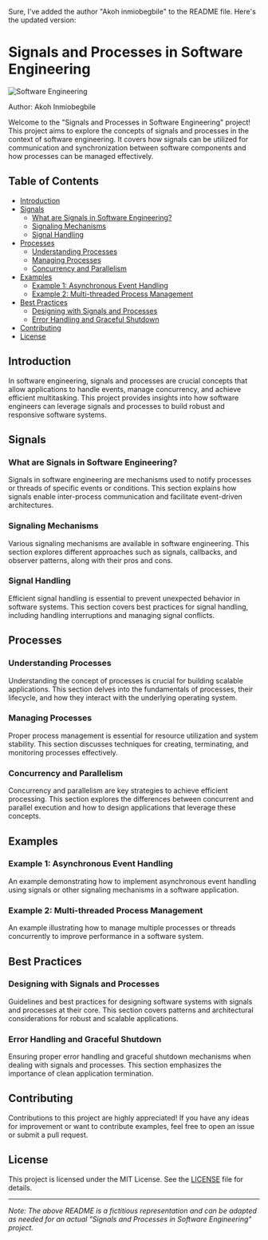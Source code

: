 Sure, I've added the author "Akoh inmiobegbile" to the README file. Here's the updated version:

# Signals and Processes in Software Engineering

![Software Engineering](software-engineering.png)

Author: Akoh Inmiobegbile

Welcome to the "Signals and Processes in Software Engineering" project! This project aims to explore the concepts of signals and processes in the context of software engineering. It covers how signals can be utilized for communication and synchronization between software components and how processes can be managed effectively.

## Table of Contents

- [Introduction](#introduction)
- [Signals](#signals)
  - [What are Signals in Software Engineering?](#what-are-signals-in-software-engineering)
  - [Signaling Mechanisms](#signaling-mechanisms)
  - [Signal Handling](#signal-handling)
- [Processes](#processes)
  - [Understanding Processes](#understanding-processes)
  - [Managing Processes](#managing-processes)
  - [Concurrency and Parallelism](#concurrency-and-parallelism)
- [Examples](#examples)
  - [Example 1: Asynchronous Event Handling](#example-1-asynchronous-event-handling)
  - [Example 2: Multi-threaded Process Management](#example-2-multi-threaded-process-management)
- [Best Practices](#best-practices)
  - [Designing with Signals and Processes](#designing-with-signals-and-processes)
  - [Error Handling and Graceful Shutdown](#error-handling-and-graceful-shutdown)
- [Contributing](#contributing)
- [License](#license)

## Introduction

In software engineering, signals and processes are crucial concepts that allow applications to handle events, manage concurrency, and achieve efficient multitasking. This project provides insights into how software engineers can leverage signals and processes to build robust and responsive software systems.

## Signals

### What are Signals in Software Engineering?

Signals in software engineering are mechanisms used to notify processes or threads of specific events or conditions. This section explains how signals enable inter-process communication and facilitate event-driven architectures.

### Signaling Mechanisms

Various signaling mechanisms are available in software engineering. This section explores different approaches such as signals, callbacks, and observer patterns, along with their pros and cons.

### Signal Handling

Efficient signal handling is essential to prevent unexpected behavior in software systems. This section covers best practices for signal handling, including handling interruptions and managing signal conflicts.

## Processes

### Understanding Processes

Understanding the concept of processes is crucial for building scalable applications. This section delves into the fundamentals of processes, their lifecycle, and how they interact with the underlying operating system.

### Managing Processes

Proper process management is essential for resource utilization and system stability. This section discusses techniques for creating, terminating, and monitoring processes effectively.

### Concurrency and Parallelism

Concurrency and parallelism are key strategies to achieve efficient processing. This section explores the differences between concurrent and parallel execution and how to design applications that leverage these concepts.

## Examples

### Example 1: Asynchronous Event Handling

An example demonstrating how to implement asynchronous event handling using signals or other signaling mechanisms in a software application.

### Example 2: Multi-threaded Process Management

An example illustrating how to manage multiple processes or threads concurrently to improve performance in a software system.

## Best Practices

### Designing with Signals and Processes

Guidelines and best practices for designing software systems with signals and processes at their core. This section covers patterns and architectural considerations for robust and scalable applications.

### Error Handling and Graceful Shutdown

Ensuring proper error handling and graceful shutdown mechanisms when dealing with signals and processes. This section emphasizes the importance of clean application termination.

## Contributing

Contributions to this project are highly appreciated! If you have any ideas for improvement or want to contribute examples, feel free to open an issue or submit a pull request.

## License

This project is licensed under the MIT License. See the [LICENSE](LICENSE) file for details.

---

*Note: The above README is a fictitious representation and can be adapted as needed for an actual "Signals and Processes in Software Engineering" project.*
